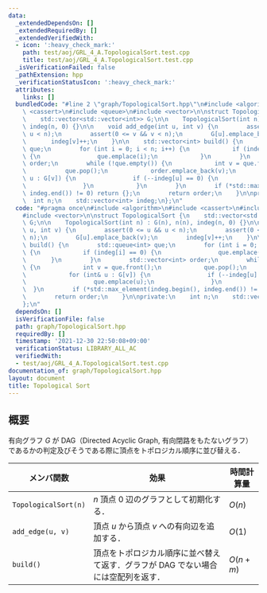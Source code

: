 ```yaml
---
data:
  _extendedDependsOn: []
  _extendedRequiredBy: []
  _extendedVerifiedWith:
  - icon: ':heavy_check_mark:'
    path: test/aoj/GRL_4_A.TopologicalSort.test.cpp
    title: test/aoj/GRL_4_A.TopologicalSort.test.cpp
  _isVerificationFailed: false
  _pathExtension: hpp
  _verificationStatusIcon: ':heavy_check_mark:'
  attributes:
    links: []
  bundledCode: "#line 2 \"graph/TopologicalSort.hpp\"\n#include <algorithm>\n#include\
    \ <cassert>\n#include <queue>\n#include <vector>\n\nstruct TopologicalSort {\n\
    \    std::vector<std::vector<int>> G;\n\n    TopologicalSort(int n) : G(n), n(n),\
    \ indeg(n, 0) {}\n\n    void add_edge(int u, int v) {\n        assert(0 <= u &&\
    \ u < n);\n        assert(0 <= v && v < n);\n        G[u].emplace_back(v);\n \
    \       indeg[v]++;\n    }\n\n    std::vector<int> build() {\n        std::queue<int>\
    \ que;\n        for (int i = 0; i < n; i++) {\n            if (indeg[i] == 0)\
    \ {\n                que.emplace(i);\n            }\n        }\n        std::vector<int>\
    \ order;\n        while (!que.empty()) {\n            int v = que.front();\n \
    \           que.pop();\n            order.emplace_back(v);\n            for (int&\
    \ u : G[v]) {\n                if (--indeg[u] == 0) {\n                    que.emplace(u);\n\
    \                }\n            }\n        }\n        if (*std::max_element(indeg.begin(),\
    \ indeg.end()) != 0) return {};\n        return order;\n    }\n\nprivate:\n  \
    \  int n;\n    std::vector<int> indeg;\n};\n"
  code: "#pragma once\n#include <algorithm>\n#include <cassert>\n#include <queue>\n\
    #include <vector>\n\nstruct TopologicalSort {\n    std::vector<std::vector<int>>\
    \ G;\n\n    TopologicalSort(int n) : G(n), n(n), indeg(n, 0) {}\n\n    void add_edge(int\
    \ u, int v) {\n        assert(0 <= u && u < n);\n        assert(0 <= v && v <\
    \ n);\n        G[u].emplace_back(v);\n        indeg[v]++;\n    }\n\n    std::vector<int>\
    \ build() {\n        std::queue<int> que;\n        for (int i = 0; i < n; i++)\
    \ {\n            if (indeg[i] == 0) {\n                que.emplace(i);\n     \
    \       }\n        }\n        std::vector<int> order;\n        while (!que.empty())\
    \ {\n            int v = que.front();\n            que.pop();\n            order.emplace_back(v);\n\
    \            for (int& u : G[v]) {\n                if (--indeg[u] == 0) {\n \
    \                   que.emplace(u);\n                }\n            }\n      \
    \  }\n        if (*std::max_element(indeg.begin(), indeg.end()) != 0) return {};\n\
    \        return order;\n    }\n\nprivate:\n    int n;\n    std::vector<int> indeg;\n\
    };\n"
  dependsOn: []
  isVerificationFile: false
  path: graph/TopologicalSort.hpp
  requiredBy: []
  timestamp: '2021-12-30 22:50:08+09:00'
  verificationStatus: LIBRARY_ALL_AC
  verifiedWith:
  - test/aoj/GRL_4_A.TopologicalSort.test.cpp
documentation_of: graph/TopologicalSort.hpp
layout: document
title: Topological Sort
---
```


## 概要
有向グラフ $G$ が DAG（Directed Acyclic Graph, 有向閉路をもたないグラフ）であるかの判定及びそうである際に頂点をトポロジカル順序に並び替える．

| メンバ関数           | 効果                                                                              | 時間計算量 |
| -------------------- | --------------------------------------------------------------------------------- | ---------- |
| `TopologicalSort(n)` | $n$ 頂点 $0$ 辺のグラフとして初期化する．                                         | $O(n)$     |
| `add_edge(u, v)`     | 頂点 $u$ から頂点 $v$ への有向辺を追加する．                                      | $O(1)$     |
| `build()`            | 頂点をトポロジカル順序に並べ替えて返す．グラフが DAG でない場合には空配列を返す． | $O(n + m)$ |
